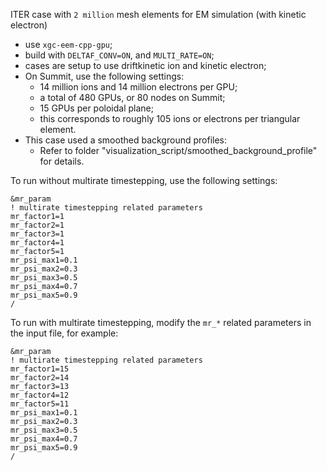 ITER case with `2 million` mesh elements for EM simulation (with kinetic electron)

- use `xgc-eem-cpp-gpu`;
- build with `DELTAF_CONV=ON`, and `MULTI_RATE=ON`;
- cases are setup to use driftkinetic ion and kinetic electron;
- On Summit, use the following settings:
  - 14 million ions and 14 million electrons per GPU;
  - a total of 480 GPUs, or 80 nodes on Summit;
  - 15 GPUs per poloidal plane;
  - this corresponds to roughly 105 ions or electrons per triangular element.
- This case used a smoothed background profiles:
  - Refer to folder "visualization_script/smoothed_background_profile" for details.

To run without multirate timestepping, use the following settings:
```
&mr_param
! multirate timestepping related parameters
mr_factor1=1
mr_factor2=1
mr_factor3=1
mr_factor4=1
mr_factor5=1
mr_psi_max1=0.1
mr_psi_max2=0.3
mr_psi_max3=0.5
mr_psi_max4=0.7
mr_psi_max5=0.9
/
```

To run with multirate timestepping, modify the `mr_*` related parameters in the
input file, for example:
```
&mr_param
! multirate timestepping related parameters
mr_factor1=15
mr_factor2=14
mr_factor3=13
mr_factor4=12
mr_factor5=11
mr_psi_max1=0.1
mr_psi_max2=0.3
mr_psi_max3=0.5
mr_psi_max4=0.7
mr_psi_max5=0.9
/
```
